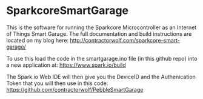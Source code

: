 SparkcoreSmartGarage
====================

This is the software for running the Sparkcore Microcontroller as an Internet of Things Smart Garage.  The full documentation and build instructions are located on my blog here:
http://contractorwolf.com/sparkcore-smart-garage/


To use this load the code in the smartgarage.ino file (in this github repo) into a new application at:
https://www.spark.io/build

The Spark.io Web IDE will then give you the DeviceID and the Authenication Token that you will then use in this code:
https://github.com/contractorwolf/PebbleSmartGarage
